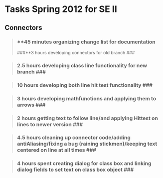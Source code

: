 # Tasks Spring 2012 for SE II #

## Connectors ##
> ### **45 minutes organizing change list for documentation ###
> ###**3 hours developing connectors for old branch ###

> ### **2.5 hours developing class line functionality for new branch ###**

> ### **10 hours developing both line hit test functionality ###**

> ### **3 hours developing mathfunctions and applying them to arrows ###**

> ### **2 hours getting text to follow line/and applying Hittest on lines to newer version ###**

> ### **4.5 hours cleaning up connector code/adding antiAliasing/fixing a bug (raining stickmen)/keeping text centered on line at all times ###**

> ### **4 hours spent creating dialog for class box and linking dialog fields to set text on class box object ###**

> ### 